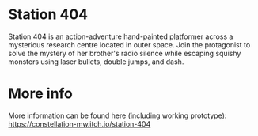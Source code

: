 # Station 404

Station 404 is an action-adventure hand-painted platformer across a mysterious research centre located in outer space. Join the protagonist to solve the mystery of her brother's radio silence while escaping squishy monsters using laser bullets, double jumps, and dash.

# More info

More information can be found here (including working prototype): https://constellation-mw.itch.io/station-404
